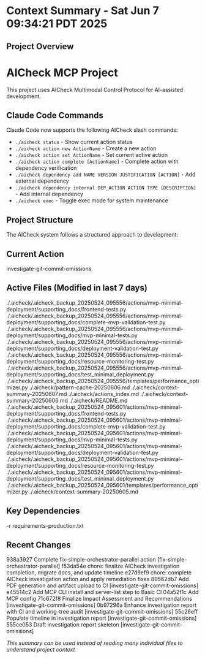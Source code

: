 # Context Summary - Sat Jun  7 09:34:21 PDT 2025

## Project Overview
# AICheck MCP Project

This project uses AICheck Multimodal Control Protocol for AI-assisted development.

## Claude Code Commands

Claude Code now supports the following AICheck slash commands:

- `./aicheck status` - Show current action status
- `./aicheck action new ActionName` - Create a new action
- `./aicheck action set ActionName` - Set current active action
- `./aicheck action complete [ActionName]` - Complete action with dependency verification
- `./aicheck dependency add NAME VERSION JUSTIFICATION [ACTION]` - Add external dependency
- `./aicheck dependency internal DEP_ACTION ACTION TYPE [DESCRIPTION]` - Add internal dependency
- `./aicheck exec` - Toggle exec mode for system maintenance

## Project Structure

The AICheck system follows a structured approach to development:

## Current Action
investigate-git-commit-omissions

## Active Files (Modified in last 7 days)
./.aicheck/.aicheck_backup_20250524_095556/actions/mvp-minimal-deployment/supporting_docs/frontend-tests.py
./.aicheck/.aicheck_backup_20250524_095556/actions/mvp-minimal-deployment/supporting_docs/complete-mvp-validation-test.py
./.aicheck/.aicheck_backup_20250524_095556/actions/mvp-minimal-deployment/supporting_docs/mvp-minimal-tests.py
./.aicheck/.aicheck_backup_20250524_095556/actions/mvp-minimal-deployment/supporting_docs/deployment-validation-test.py
./.aicheck/.aicheck_backup_20250524_095556/actions/mvp-minimal-deployment/supporting_docs/resource-monitoring-test.py
./.aicheck/.aicheck_backup_20250524_095556/actions/mvp-minimal-deployment/supporting_docs/test_minimal_deployment.py
./.aicheck/.aicheck_backup_20250524_095556/templates/performance_optimizer.py
./.aicheck/pattern-cache-20250606.md
./.aicheck/context-summary-20250607.md
./.aicheck/actions_index.md
./.aicheck/context-summary-20250606.md
./.aicheck/README.md
./.aicheck/.aicheck_backup_20250524_095601/actions/mvp-minimal-deployment/supporting_docs/frontend-tests.py
./.aicheck/.aicheck_backup_20250524_095601/actions/mvp-minimal-deployment/supporting_docs/complete-mvp-validation-test.py
./.aicheck/.aicheck_backup_20250524_095601/actions/mvp-minimal-deployment/supporting_docs/mvp-minimal-tests.py
./.aicheck/.aicheck_backup_20250524_095601/actions/mvp-minimal-deployment/supporting_docs/deployment-validation-test.py
./.aicheck/.aicheck_backup_20250524_095601/actions/mvp-minimal-deployment/supporting_docs/resource-monitoring-test.py
./.aicheck/.aicheck_backup_20250524_095601/actions/mvp-minimal-deployment/supporting_docs/test_minimal_deployment.py
./.aicheck/.aicheck_backup_20250524_095601/templates/performance_optimizer.py
./.aicheck/context-summary-20250605.md

## Key Dependencies

-r requirements-production.txt

## Recent Changes
938a3927 Complete fix-simple-orchestrator-parallel action [fix-simple-orchestrator-parallel]
f53da54e chore: finalize AICheck investigation completion, migrate docs, and update timeline
e27d9ef9 chore: complete AICheck investigation action and apply remediation fixes
89562db7 Add PDF generation and artifact upload to CI [investigate-git-commit-omissions]
e45514c2 Add MCP CLI install and server-list step to Basic CI
04a52f1c Add MCP config
71c672f8 Finalize Impact Assessment and Recommendations [investigate-git-commit-omissions]
0b97296a Enhance investigation report with CI and working-tree audit [investigate-git-commit-omissions]
55c26eff Populate timeline in investigation report [investigate-git-commit-omissions]
555ce053 Draft investigation report skeleton [investigate-git-commit-omissions]

*This summary can be used instead of reading many individual files to understand project context*
